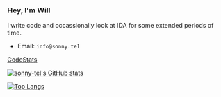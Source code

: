 ### Hey, I'm Will

I write code and occassionally look at IDA for some extended periods of time.
 * Email:  `info@sonny.tel`

[CodeStats](https://codestats.net/users/vitalised)

[![sonny-tel's GitHub stats](https://github-readme-stats.vercel.app/api?username=sonny-tel&theme=dark)](https://github.com/anuraghazra/github-readme-stats)

[![Top Langs](https://github-readme-stats.vercel.app/api/top-langs/?username=sonny-tel&theme=dark)](https://github.com/anuraghazra/github-readme-stats)
